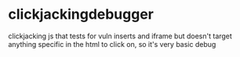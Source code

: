 # clickjackingdebugger
clickjacking js that tests for vuln
 inserts and iframe but doesn't target anything specific in the html to click on, so it's very basic debug
